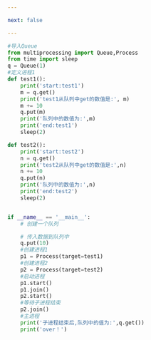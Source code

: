 ```yaml
---

next: false

---
```




<BlogInfo id="489" title="12.实现多进程之间的通信" author="白日梦想猿" pv=0 read_times=0 pre_cost_time="0分37秒" category="并发编程" tag_list="['并发编程']" create_time="2020.05.05 15:46:01" update_time="2020.06.15 15:38:51" />

```python
#导入Queue
from multiprocessing import Queue,Process
from time import sleep
q = Queue(1)
#定义进程1
def test1():
    print('start:test1')
    m = q.get()
    print('test1从队列中get的数值是:', m)
    m += 10
    q.put(m)
    print('队列中的数值为:',m)
    print('end:test1')
    sleep(2)

def test2():
    print('start:test2')
    n = q.get()
    print('test2从队列中get的数值是:',n)
    n += 10
    q.put(n)
    print('队列中的数值为:',n)
    print('end:test2')
    sleep(2)


if __name__ == '__main__':
    # 创建一个队列

    # 传入数据到队列中
    q.put(10)
    #创建进程1
    p1 = Process(target=test1)
    #创建进程2
    p2 = Process(target=test2)
    #启动进程
    p1.start()
    p1.join()
    p2.start()
    #等待子进程结束
    p2.join()
    #主进程
    print('子进程结束后,队列中的值为:',q.get())
    print('over！')
```



<ActionBox />
